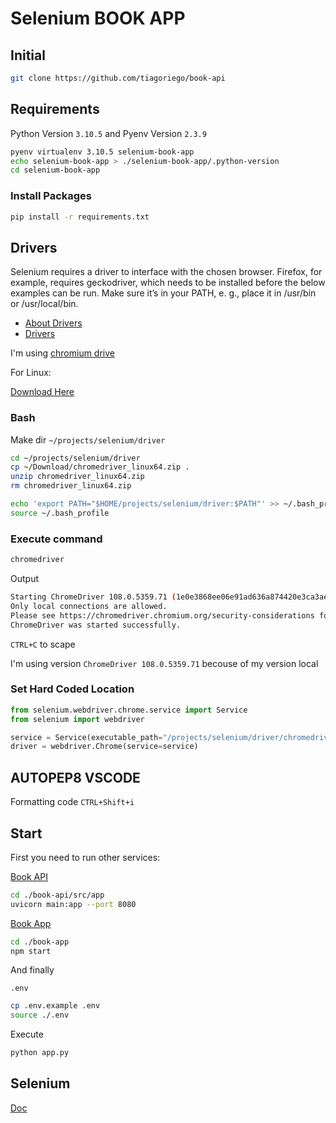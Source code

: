 # Selenium BOOK APP

## Initial

```bash
git clone https://github.com/tiagoriego/book-api
```

## Requirements

Python Version `3.10.5` and Pyenv Version `2.3.9`

```bash
pyenv virtualenv 3.10.5 selenium-book-app
echo selenium-book-app > ./selenium-book-app/.python-version
cd selenium-book-app
```

### Install Packages

```bash
pip install -r requirements.txt
```

## Drivers

Selenium requires a driver to interface with the chosen browser. Firefox, for example, requires geckodriver, which needs to be installed before the below examples can be run. Make sure it’s in your PATH, e. g., place it in /usr/bin or /usr/local/bin.

* [About Drivers](https://selenium-python.readthedocs.io/installation.html#drivers)
* [Drivers](https://www.selenium.dev/documentation/webdriver/getting_started/install_drivers/)
  
I'm using [chromium drive](https://sites.google.com/chromium.org/driver/?pli=1)

For Linux:

[Download Here](https://chromedriver.storage.googleapis.com/index.html?path=108.0.5359.71/)

### Bash

Make dir `~/projects/selenium/driver`

```bash
cd ~/projects/selenium/driver
cp ~/Download/chromedriver_linux64.zip .
unzip chromedriver_linux64.zip 
rm chromedriver_linux64.zip
```

```bash
echo 'export PATH="$HOME/projects/selenium/driver:$PATH"' >> ~/.bash_profile
source ~/.bash_profile
```

### Execute command

```bash
chromedriver
```

Output

```bash
Starting ChromeDriver 108.0.5359.71 (1e0e3868ee06e91ad636a874420e3ca3ae3756ac-refs/branch-heads/5359@{#1016}) on port 9515
Only local connections are allowed.
Please see https://chromedriver.chromium.org/security-considerations for suggestions on keeping ChromeDriver safe.
ChromeDriver was started successfully.
```

`CTRL+C` to scape

I'm using version `ChromeDriver 108.0.5359.71` becouse of my version local

### Set Hard Coded Location

```python
from selenium.webdriver.chrome.service import Service
from selenium import webdriver

service = Service(executable_path="/projects/selenium/driver/chromedriver")
driver = webdriver.Chrome(service=service)
```

## AUTOPEP8 VSCODE

Formatting code `CTRL+Shift+i`


## Start

First you need to run other services:

[Book API](https://github.com/tiagoriego/book-api)

```bash
cd ./book-api/src/app
uvicorn main:app --port 8080
```

[Book App](https://github.com/tiagoriego/book-app)

```bash
cd ./book-app
npm start
```

And finally

`.env`

```bash
cp .env.example .env
source ./.env
```

Execute

```bash
python app.py
```

## Selenium

[Doc](https://selenium-python.readthedocs.io/installation.html#)